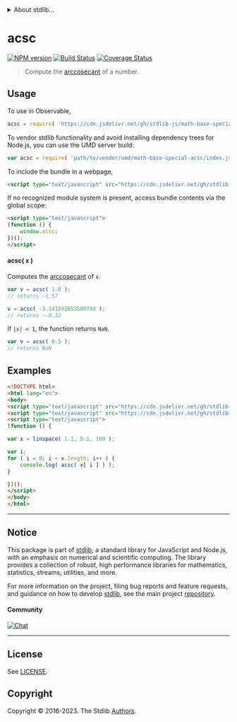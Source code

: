 <!--

@license Apache-2.0

Copyright (c) 2022 The Stdlib Authors.

Licensed under the Apache License, Version 2.0 (the "License");
you may not use this file except in compliance with the License.
You may obtain a copy of the License at

   http://www.apache.org/licenses/LICENSE-2.0

Unless required by applicable law or agreed to in writing, software
distributed under the License is distributed on an "AS IS" BASIS,
WITHOUT WARRANTIES OR CONDITIONS OF ANY KIND, either express or implied.
See the License for the specific language governing permissions and
limitations under the License.

-->


<details>
  <summary>
    About stdlib...
  </summary>
  <p>We believe in a future in which the web is a preferred environment for numerical computation. To help realize this future, we've built stdlib. stdlib is a standard library, with an emphasis on numerical and scientific computation, written in JavaScript (and C) for execution in browsers and in Node.js.</p>
  <p>The library is fully decomposable, being architected in such a way that you can swap out and mix and match APIs and functionality to cater to your exact preferences and use cases.</p>
  <p>When you use stdlib, you can be absolutely certain that you are using the most thorough, rigorous, well-written, studied, documented, tested, measured, and high-quality code out there.</p>
  <p>To join us in bringing numerical computing to the web, get started by checking us out on <a href="https://github.com/stdlib-js/stdlib">GitHub</a>, and please consider <a href="https://opencollective.com/stdlib">financially supporting stdlib</a>. We greatly appreciate your continued support!</p>
</details>

# acsc

[![NPM version][npm-image]][npm-url] [![Build Status][test-image]][test-url] [![Coverage Status][coverage-image]][coverage-url] <!-- [![dependencies][dependencies-image]][dependencies-url] -->

> Compute the [arccosecant][arccosecant] of a number.



<section class="usage">

## Usage

To use in Observable,

```javascript
acsc = require( 'https://cdn.jsdelivr.net/gh/stdlib-js/math-base-special-acsc@v0.1.1-umd/browser.js' )
```

To vendor stdlib functionality and avoid installing dependency trees for Node.js, you can use the UMD server build:

```javascript
var acsc = require( 'path/to/vendor/umd/math-base-special-acsc/index.js' )
```

To include the bundle in a webpage,

```html
<script type="text/javascript" src="https://cdn.jsdelivr.net/gh/stdlib-js/math-base-special-acsc@v0.1.1-umd/browser.js"></script>
```

If no recognized module system is present, access bundle contents via the global scope:

```html
<script type="text/javascript">
(function () {
    window.acsc;
})();
</script>
```

#### acsc( x )

Computes the [arccosecant][arccosecant] of `x`.

```javascript
var v = acsc( 1.0 );
// returns ~1.57

v = acsc( -3.141592653589793 );
// returns ~-0.32
```

If `|x| < 1`, the function returns `NaN`.

```javascript
var v = acsc( 0.5 );
// returns NaN
```

</section>

<!-- /.usage -->

<section class="examples">

## Examples

<!-- eslint no-undef: "error" -->

```html
<!DOCTYPE html>
<html lang="en">
<body>
<script type="text/javascript" src="https://cdn.jsdelivr.net/gh/stdlib-js/array-base-linspace@umd/browser.js"></script>
<script type="text/javascript" src="https://cdn.jsdelivr.net/gh/stdlib-js/math-base-special-acsc@v0.1.1-umd/browser.js"></script>
<script type="text/javascript">
(function () {

var x = linspace( 1.1, 5.1, 100 );

var i;
for ( i = 0; i < x.length; i++ ) {
    console.log( acsc( x[ i ] ) );
}

})();
</script>
</body>
</html>
```

</section>

<!-- /.examples -->

<!-- Section for related `stdlib` packages. Do not manually edit this section, as it is automatically populated. -->

<section class="related">

</section>

<!-- /.related -->

<!-- Section for all links. Make sure to keep an empty line after the `section` element and another before the `/section` close. -->


<section class="main-repo" >

* * *

## Notice

This package is part of [stdlib][stdlib], a standard library for JavaScript and Node.js, with an emphasis on numerical and scientific computing. The library provides a collection of robust, high performance libraries for mathematics, statistics, streams, utilities, and more.

For more information on the project, filing bug reports and feature requests, and guidance on how to develop [stdlib][stdlib], see the main project [repository][stdlib].

#### Community

[![Chat][chat-image]][chat-url]

---

## License

See [LICENSE][stdlib-license].


## Copyright

Copyright &copy; 2016-2023. The Stdlib [Authors][stdlib-authors].

</section>

<!-- /.stdlib -->

<!-- Section for all links. Make sure to keep an empty line after the `section` element and another before the `/section` close. -->

<section class="links">

[npm-image]: http://img.shields.io/npm/v/@stdlib/math-base-special-acsc.svg
[npm-url]: https://npmjs.org/package/@stdlib/math-base-special-acsc

[test-image]: https://github.com/stdlib-js/math-base-special-acsc/actions/workflows/test.yml/badge.svg?branch=v0.1.1
[test-url]: https://github.com/stdlib-js/math-base-special-acsc/actions/workflows/test.yml?query=branch:v0.1.1

[coverage-image]: https://img.shields.io/codecov/c/github/stdlib-js/math-base-special-acsc/main.svg
[coverage-url]: https://codecov.io/github/stdlib-js/math-base-special-acsc?branch=main

<!--

[dependencies-image]: https://img.shields.io/david/stdlib-js/math-base-special-acsc.svg
[dependencies-url]: https://david-dm.org/stdlib-js/math-base-special-acsc/main

-->

[chat-image]: https://img.shields.io/gitter/room/stdlib-js/stdlib.svg
[chat-url]: https://app.gitter.im/#/room/#stdlib-js_stdlib:gitter.im

[stdlib]: https://github.com/stdlib-js/stdlib

[stdlib-authors]: https://github.com/stdlib-js/stdlib/graphs/contributors

[umd]: https://github.com/umdjs/umd
[es-module]: https://developer.mozilla.org/en-US/docs/Web/JavaScript/Guide/Modules

[deno-url]: https://github.com/stdlib-js/math-base-special-acsc/tree/deno
[umd-url]: https://github.com/stdlib-js/math-base-special-acsc/tree/umd
[esm-url]: https://github.com/stdlib-js/math-base-special-acsc/tree/esm
[branches-url]: https://github.com/stdlib-js/math-base-special-acsc/blob/main/branches.md

[stdlib-license]: https://raw.githubusercontent.com/stdlib-js/math-base-special-acsc/main/LICENSE

[arccosecant]: https://en.wikipedia.org/wiki/Inverse_trigonometric_functions

</section>

<!-- /.links -->
